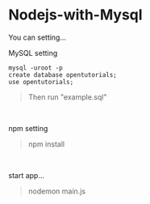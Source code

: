 # Nodejs-with-Mysql
You can setting...

MySQL setting
```
mysql -uroot -p
create database opentutorials;
use opentutorials;
```
> Then run "example.sql"

<br />

npm setting
> npm install

<br />

start app...
> nodemon main.js
